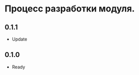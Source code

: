 Процесс разработки модуля.
==============

0.1.1
-----------------
 * Update
 
0.1.0
-----------------
 * Ready